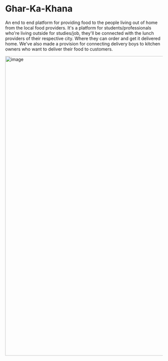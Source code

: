 # Ghar-Ka-Khana
An end to end platform for providing food to the people living out of home from the local food providers.
It's a platform for students/professionals who're living outside for studies/job, they'll be connected with the lunch providers of their respective city. Where they can order and get it delivered home.
We've also made a provision for connecting delivery boys to kitchen owners who want to deliver their food to customers.

<img width="960" alt="image" src="https://user-images.githubusercontent.com/54282815/211126385-58f65e74-2c59-4168-a64d-3992584fd8f6.png">

